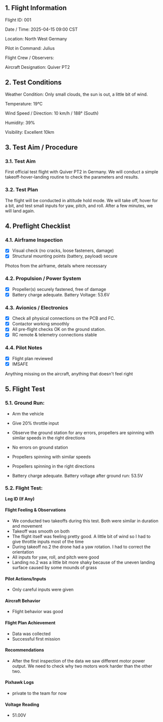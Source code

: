 ## 1. Flight Information

Flight ID: 001

Date / Time: 2025-04-15 09:00 CST

Location: North West Germany

Pilot in Command: Julius

Flight Crew / Observers:

Aircraft Designation: Quiver PT2

## 2. Test Conditions

Weather Condition: Only small clouds, the sun is out, a little bit of wind.

Temperature: 19°C

Wind Speed / Direction: 10 km/h / 188° (South)

Humidity: 39%

Visibility: Excellent 10km

## 3. Test Aim / Procedure

### 3.1. Test Aim

First official test flight with Quiver PT2 in Germany. We will conduct a simple takeoff-hover-landing routine to check the parameters and results.

### 3.2. Test Plan

The flight will be conducted in altitude hold mode. We will take off, hover for a bit, and test small inputs for yaw, pitch, and roll. After a few minutes, we will land again.

## 4. Preflight Checklist

### 4.1. Airframe Inspection

- [x] Visual check (no cracks, loose fasteners, damage)
- [x] Structural mounting points (battery, payload) secure

Photos from the airframe, details where necessary

### 4.2. Propulsion / Power System

- [x] Propeller(s) securely fastened, free of damage
- [x] Battery charge adequate. Battery Voltage: 53.6V

### 4.3. Avionics / Electronics

- [x] Check all physical connections on the PCB and FC.
- [x] Contactor working smoothly
- [x] All pre-flight checks OK on the ground station.
- [x] RC remote & telemetry connections stable

### 4.4. Pilot Notes

- [x] Flight plan reviewed
- [x] IMSAFE

Anything missing on the aircraft, anything that doesn't feel right

## 5. Flight Test

### 5.1. Ground Run:

- Arm the vehicle

- Give 20% throttle input

- Observe the ground station for any errors, propellers are spinning with similar speeds in the right directions

- No errors on ground station

- Propellers spinning with similar speeds

- Propellers spinning in the right directions

- Battery charge adequate. Battery voltage after ground run: 53.5V

### 5.2. Flight Test:

**Leg ID (If Any)**

#### Flight Feeling & Observations

- We conducted two takeoffs during this test. Both were similar in duration and movement
- Takeoff was smooth on both
- The flight itself was feeling pretty good. A little bit of wind so I had to give throttle inputs most of the time
- During takeoff no.2 the drone had a yaw rotation. I had to correct the orientation
- All inputs for yaw, roll, and pitch were good
- Landing no.2 was a little bit more shaky because of the uneven landing surface caused by some mounds of grass

#### Pilot Actions/Inputs

- Only careful inputs were given

#### Aircraft Behavior

- Flight behavior was good

#### Flight Plan Achievement

- Data was collected
- Successful first mission

#### Recommendations

- After the first inspection of the data we saw different motor power output. We need to check why two motors work harder than the other two.

#### Pixhawk Logs

- private to the team for now

#### Voltage Reading

- 51.00V
